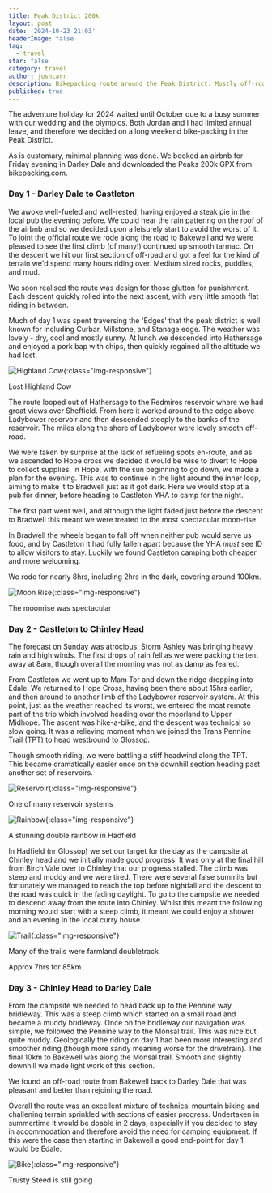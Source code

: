 ```yaml
---
title: Peak District 200k
layout: post
date: '2024-10-23 21:03'
headerImage: false
tag:
  - travel
star: false
category: travel
author: joshcarr
description: Bikepacking route around the Peak District. Mostly off-road.
published: true
---
```

The adventure holiday for 2024 waited until October due to a busy summer with our wedding and the olympics. Both Jordan and I had limited annual leave, and therefore we decided on a long weekend bike-packing in the Peak District.

As is customary, minimal planning was done. We booked an airbnb for Friday evening in Darley Dale and downloaded the Peaks 200k GPX from bikepacking.com.

### Day 1 - Darley Dale to Castleton
We awoke well-fueled and well-rested, having enjoyed a steak pie in the local pub the evening before. We could hear the rain pattering on the roof of the airbnb and so we decided upon a leisurely start to avoid the worst of it. To joint the official route we rode along the road to Bakewell and we were pleased to see the first climb (of many!) continued up smooth tarmac. On the descent we hit our first section of off-road and got a feel for the kind of terrain we'd spend many hours riding over. Medium sized rocks, puddles, and mud. 

We soon realised the route was design for those glutton for punishment. Each descent quickly rolled into the next ascent, with very little smooth flat riding in between. 

Much of day 1 was spent traversing the 'Edges' that the peak district is well known for including Curbar, Millstone, and Stanage edge. The weather was lovely - dry, cool and mostly sunny. At lunch we descended into Hathersage and enjoyed a pork bap with chips, then quickly regained all the altitude we had lost. 

![Highland Cow](/assets/images/peaks/cow.jpg){:class="img-responsive"}
<figcaption>Lost Highland Cow</figcaption>

The route looped out of Hathersage to the Redmires reservoir where we had great views over Sheffield. From here it worked around to the edge above Ladybower reservoir and then descended steeply to the banks of the reservoir. The miles along the shore of Ladybower were lovely smooth off-road.


We were taken by surprise at the lack of refueling spots en-route, and as we ascended to Hope cross we decided it would be wise to divert to Hope to collect supplies. In Hope, with the sun beginning to go down, we made a plan for the evening. This was to continue in the light around the inner loop, aiming to make it to Bradwell just as it got dark. Here we would stop at a pub for dinner, before heading to Castleton YHA to camp for the night. 

The first part went well, and although the light faded just before the descent to Bradwell this meant we were treated to the most spectacular moon-rise. 

In Bradwell the wheels began to fall off when neither pub would serve us food, and by Castleton it had fully fallen apart because the YHA *must* see ID to allow visitors to stay. Luckily we found Castleton camping both cheaper and more welcoming.

We rode for nearly 8hrs, including 2hrs in the dark, covering around 100km.

![Moon Rise](/assets/images/peaks/moonrise.jpg){:class="img-responsive"}
<figcaption>The moonrise was spectacular</figcaption>

### Day 2 - Castleton to Chinley Head
The forecast on Sunday was atrocious. Storm Ashley was bringing heavy rain and high winds. The first drops of rain fell as we were packing the tent away at 8am, though overall the morning was not as damp as feared. 

From Castleton we went up to Mam Tor and down the ridge dropping into Edale. We returned to Hope Cross, having been there about 15hrs earlier, and then around to another limb of the Ladybower reservoir system. At this point, just as the weather reached its worst, we entered the most remote part of the trip which involved heading over the moorland to Upper Midhope. The ascent was hike-a-bike, and the descent was technical so slow going. It was a relieving moment when we joined the Trans Pennine Trail (TPT) to head westbound to Glossop. 

Though smooth riding, we were battling a stiff headwind along the TPT. This became dramatically easier once on the downhill section heading past another set of reservoirs. 

![Reservoir](/assets/images/peaks/reservoir.jpg){:class="img-responsive"}
<figcaption>One of many reservoir systems</figcaption>

![Rainbow](/assets/images/peaks/rainbow.jpg){:class="img-responsive"}
<figcaption>A stunning double rainbow in Hadfield</figcaption>


In Hadfield (nr Glossop) we set our target for the day as the campsite at Chinley head and we initially made good progress. It was only at the final hill from Birch Vale over to Chinley that our progress stalled. The climb was steep and muddy and we were tired. There were several false summits but fortunately we managed to reach the top before nightfall and the descent to the road was quick in the fading daylight. To go to the campsite we needed to descend away from the route into Chinley. Whilst this meant the following morning would start with a steep climb, it meant we could enjoy a shower and an evening in the local curry house.

![Trail](/assets/images/peaks/peaks_trail.jpg){:class="img-responsive"}
<figcaption>Many of the trails were farmland doubletrack</figcaption>


Approx 7hrs for 85km.

### Day 3 - Chinley Head to Darley Dale
From the campsite we needed to head back up to the Pennine way bridleway. This was a steep climb which started on a small road and became a muddy bridleway. Once on the bridleway our navigation was simple, we followed the Pennine way to the Monsal trail. This was nice but quite muddy. Geologically the riding on day 1 had been more interesting and smoother riding (though more sandy meaning worse for the drivetrain). The final 10km to Bakewell was along the Monsal trail. Smooth and slightly downhill we made light work of this section. 

We found an off-road route from Bakewell back to Darley Dale that was pleasant and better than rejoining the road. 

Overall the route was an excellent mixture of technical mountain biking and challening terrain sprinkled with sections of easier progress. Undertaken in summertime it would be doable in 2 days, especially if you decided to stay in accommodation and therefore avoid the need for camping equipment. If this were the case then starting in Bakewell a good end-point for day 1 would be Edale.

![Bike](/assets/images/peaks/bike.jpg){:class="img-responsive"}
<figcaption>Trusty Steed is still going</figcaption>


